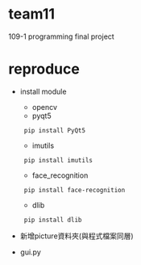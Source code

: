 # team11
109-1 programming final project

# reproduce
* install module
  * opencv
  * pyqt5
  ```
   pip install PyQt5
  ```
  * imutils
  ```
   pip install imutils
  ```
  * face_recognition
  ```
   pip install face-recognition
  ```
  * dlib
  ```
   pip install dlib
  ```

* 新增picture資料夾(與程式檔案同層)
* gui.py







